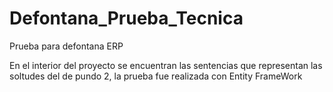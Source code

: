 # Defontana_Prueba_Tecnica
Prueba para defontana ERP

En el interior del proyecto se encuentran las sentencias que representan las soltudes del de pundo 2,
la prueba fue realizada con Entity FrameWork
